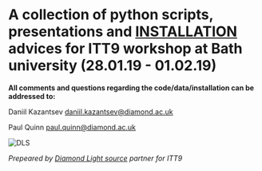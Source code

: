 # A collection of python scripts, presentations and [INSTALLATION](https://github.com/dkazanc/ITT_BATH_DLS/blob/master/INSTALLATION.md) advices for ITT9 workshop at Bath university (28.01.19 - 01.02.19)

**All comments and questions regarding the code/data/installation can be addressed to:**

Daniil Kazantsev <daniil.kazantsev@diamond.ac.uk>

Paul Quinn <paul.quinn@diamond.ac.uk>

![DLS](https://www.diamond.ac.uk/Home/About/base/0/text_files/file0/document/AerialLinkedIn_RT.jpg)

*Prepeared by [Diamond Light source](http://diamond.ac.uk) partner for ITT9*


